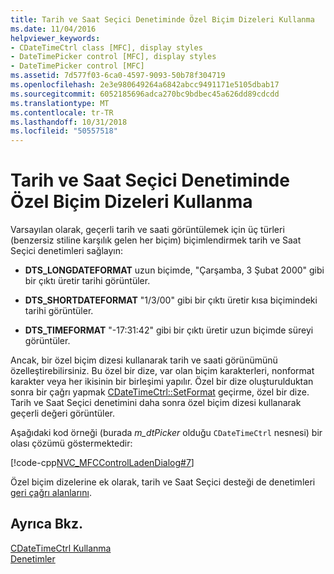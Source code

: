 ```yaml
---
title: Tarih ve Saat Seçici Denetiminde Özel Biçim Dizeleri Kullanma
ms.date: 11/04/2016
helpviewer_keywords:
- CDateTimeCtrl class [MFC], display styles
- DateTimePicker control [MFC], display styles
- DateTimePicker control [MFC]
ms.assetid: 7d577f03-6ca0-4597-9093-50b78f304719
ms.openlocfilehash: 2e3e980649264a6842abcc9491171e5105dbab17
ms.sourcegitcommit: 6052185696adca270bc9bdbec45a626dd89cdcdd
ms.translationtype: MT
ms.contentlocale: tr-TR
ms.lasthandoff: 10/31/2018
ms.locfileid: "50557518"
---
```

# <a name="using-custom-format-strings-in-a-date-and-time-picker-control"></a>Tarih ve Saat Seçici Denetiminde Özel Biçim Dizeleri Kullanma

Varsayılan olarak, geçerli tarih ve saati görüntülemek için üç türleri (benzersiz stiline karşılık gelen her biçim) biçimlendirmek tarih ve Saat Seçici denetimleri sağlayın:

- **DTS_LONGDATEFORMAT** uzun biçimde, "Çarşamba, 3 Şubat 2000" gibi bir çıktı üretir tarihi görüntüler.

- **DTS_SHORTDATEFORMAT** "1/3/00" gibi bir çıktı üretir kısa biçimindeki tarihi görüntüler.

- **DTS_TIMEFORMAT** "-17:31:42" gibi bir çıktı üretir uzun biçimde süreyi görüntüler.

Ancak, bir özel biçim dizesi kullanarak tarih ve saati görünümünü özelleştirebilirsiniz. Bu özel bir dize, var olan biçim karakterleri, nonformat karakter veya her ikisinin bir birleşimi yapılır. Özel bir dize oluşturulduktan sonra bir çağrı yapmak [CDateTimeCtrl::SetFormat](../mfc/reference/cdatetimectrl-class.md#setformat) geçirme, özel bir dize. Tarih ve Saat Seçici denetimini daha sonra özel biçim dizesi kullanarak geçerli değeri görüntüler.

Aşağıdaki kod örneği (burada *m_dtPicker* olduğu `CDateTimeCtrl` nesnesi) bir olası çözümü göstermektedir:

[!code-cpp[NVC_MFCControlLadenDialog#7](../mfc/codesnippet/cpp/using-custom-format-strings-in-a-date-and-time-picker-control_1.cpp)]

Özel biçim dizelerine ek olarak, tarih ve Saat Seçici desteği de denetimleri [geri çağrı alanlarını](../mfc/using-callback-fields-in-a-date-and-time-picker-control.md).

## <a name="see-also"></a>Ayrıca Bkz.

[CDateTimeCtrl Kullanma](../mfc/using-cdatetimectrl.md)<br/>
[Denetimler](../mfc/controls-mfc.md)

